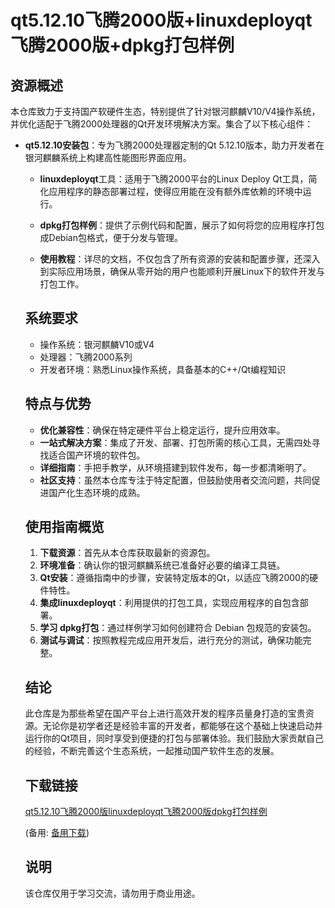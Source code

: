 # qt5.12.10飞腾2000版+linuxdeployqt飞腾2000版+dpkg打包样例

## 资源概述

本仓库致力于支持国产软硬件生态，特别提供了针对银河麒麟V10/V4操作系统，并优化适配于飞腾2000处理器的Qt开发环境解决方案。集合了以下核心组件：

- **qt5.12.10安装包**：专为飞腾2000处理器定制的Qt 5.12.10版本，助力开发者在银河麒麟系统上构建高性能图形界面应用。

  - **linuxdeployqt**工具：适用于飞腾2000平台的Linux Deploy Qt工具，简化应用程序的静态部署过程，使得应用能在没有额外库依赖的环境中运行。

  - **dpkg打包样例**：提供了示例代码和配置，展示了如何将您的应用程序打包成Debian包格式，便于分发与管理。

  - **使用教程**：详尽的文档，不仅包含了所有资源的安装和配置步骤，还深入到实际应用场景，确保从零开始的用户也能顺利开展Linux下的软件开发与打包工作。

  ## 系统要求

  - 操作系统：银河麒麟V10或V4
  - 处理器：飞腾2000系列
  - 开发者环境：熟悉Linux操作系统，具备基本的C++/Qt编程知识

  ## 特点与优势

  - **优化兼容性**：确保在特定硬件平台上稳定运行，提升应用效率。
  - **一站式解决方案**：集成了开发、部署、打包所需的核心工具，无需四处寻找适合国产环境的软件包。
  - **详细指南**：手把手教学，从环境搭建到软件发布，每一步都清晰明了。
  - **社区支持**：虽然本仓库专注于特定配置，但鼓励使用者交流问题，共同促进国产化生态环境的成熟。

  ## 使用指南概览

  1. **下载资源**：首先从本仓库获取最新的资源包。
  2. **环境准备**：确认你的银河麒麟系统已准备好必要的编译工具链。
  3. **Qt安装**：遵循指南中的步骤，安装特定版本的Qt，以适应飞腾2000的硬件特性。
  4. **集成linuxdeployqt**：利用提供的打包工具，实现应用程序的自包含部署。
  5. **学习 dpkg打包**：通过样例学习如何创建符合 Debian 包规范的安装包。
  6. **测试与调试**：按照教程完成应用开发后，进行充分的测试，确保功能完整。

  ## 结论

  此仓库是为那些希望在国产平台上进行高效开发的程序员量身打造的宝贵资源。无论你是初学者还是经验丰富的开发者，都能够在这个基础上快速启动并运行你的Qt项目，同时享受到便捷的打包与部署体验。我们鼓励大家贡献自己的经验，不断完善这个生态系统，一起推动国产软件生态的发展。

  ## 下载链接
  [qt5.12.10飞腾2000版linuxdeployqt飞腾2000版dpkg打包样例](https://pan.quark.cn/s/d4f8da96a77c) 

  (备用: [备用下载](https://pan.baidu.com/s/1tgWrMgvv0kjkLjtWH0hLUg?pwd=si51))

  ## 说明

  该仓库仅用于学习交流，请勿用于商业用途。

